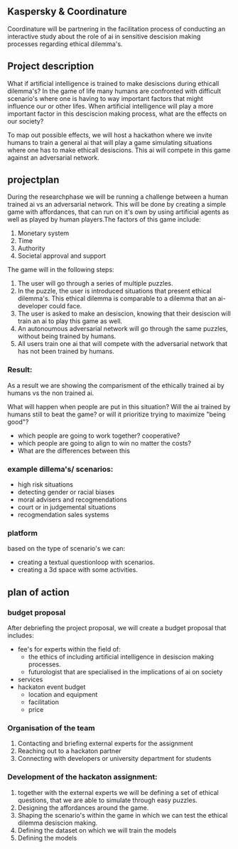 ## Kaspersky & Coordinature
Coordinature will be partnering in the facilitation process of conducting an interactive study about the role of ai in sensitive descision making processes regarding ethical dilemma's.

## Project description
What if artificial intelligence is trained to make desiscions during ethicall dilemma's? In the game of life many humans are confronted with difficult scenario's where one is having to way important factors that might influence our or other lifes. When artificial intelligence will play a more important factor in this desciscion making process, what are the effects on our society?

To map out possible effects, we will host a hackathon where we invite humans to train a general ai that will play a game simulating situations where one has to make ethicall desiscions. This ai will compete in this game against an adversarial network.

## projectplan
During the researchphase we will be running a challenge between a human trained ai vs an adversarial network. This will be done by creating a simple game with affordances, that can run on it's own by using artificial agents as well as played by human players.The factors of this game include:
1. Monetary system
2. Time
3. Authority
4. Societal approval and support

The game will in the following steps:
1. The user will go through a series of multiple puzzles.
2. In the puzzle, the user is introduced situations that present ethical dilemma's. This ethical dilemma is comparable to a dilemma that an ai-developer could face.
3. The user is asked to make an desiscion, knowing that their desiscion will train an ai to play this game as well.
4. An autonoumous adversarial network will go through the same puzzles, without being trained by humans.
5. All users train one ai that will compete with the adversarial network that has not been trained by humans.

### Result:
As a result we are showing the comparisment of the ethically trained ai by humans vs the non trained ai.

What will happen when people are put in this situation?
Will the ai trained by humans still to beat the game? or will it prioritize trying to maximize "being good"?
- which people are going to work together? cooperative?
- which people are going to align to win no matter the costs?
- What are the differences between this

### example dillema's/ scenarios:
- high risk situations
- detecting gender or racial biases
- moral advisers and recogmendations
- court or in judgemental situations
- recogmendation sales systems

###  platform
based on the type of scenario's we can:
- creating a textual questionloop with scenarios.
- creating a 3d space with some activities.

## plan of action
### budget proposal
After debriefing the project proposal, we will create a budget proposal that includes:
- fee's for experts within the field of:
	- the ethics of including artificial intelligence in desiscion making processes.
    - futurologist that are specialised in the implications of ai on society
- services
- hackaton event budget
    - location and equipment
    - facilitation
    - price
    
### Organisation of the team
1. Contacting and briefing external experts for the assignment
2. Reaching out to a hackaton partner
3. Connecting with developers or university department for students

### Development of the hackaton assignment:
1. together with the external experts we will be defining a set of ethical questions, that we are able to simulate through easy puzzles.
2. Designing the affordances around the game.
3. Shaping the scenario's within the game in which we can test the ethical dilemma desiscion making.
4. Defining the dataset on which we will train the models
5. Defining the models

